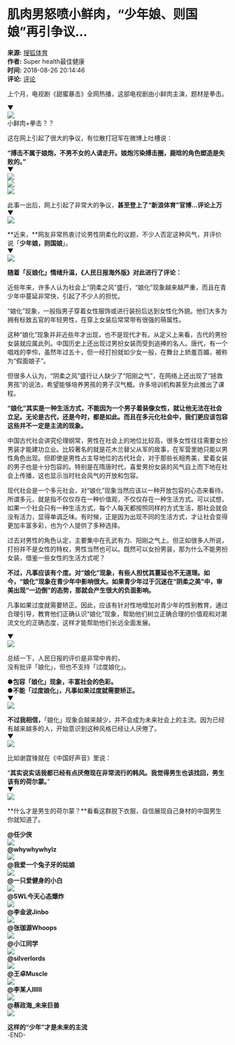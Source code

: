 # 肌肉男怒喷小鲜肉，“少年娘、则国娘”再引争议...

**来源:** [搜狐体育](https://sports.sohu.com/20180826/n547552440.shtml)  
**作者:** Super health最佳健康  
**时间:** 2018-08-26 20:14:46  
**评论:** [评论](https://pinglun.sohu.com/s547552440.html)

上个月，电视剧《甜蜜暴击》全网热播，这部电视剧由小鲜肉主演，题材是拳击。

▼  
![](https://5b0988e595225.cdn.sohucs.com/images/20180826/0db472c573c241c6a7e3a6e81a7a05d8.jpg)  
小鲜肉+拳击？？

这在网上引起了很大的争议，有位散打冠军在微博上吐槽说：

**“搏击不属于娘炮，不男不女的人请走开。娘炮污染搏击圈，鹿晗的角色塑造是失败的。”**  
▼  
![](https://5b0988e595225.cdn.sohucs.com/images/20180826/89e880e9e3cf4a28884016a9711e5ac7.jpg)  
![](https://5b0988e595225.cdn.sohucs.com/images/20180826/9a56d1bf325d449aa379343311202b78.jpg)  
![](https://5b0988e595225.cdn.sohucs.com/images/20180826/def63492af7c499b8f8b41e0980b548b.jpg)  

此事一出后，网上引起了非常大的争议，**甚至登上了“新浪体育”官博...评论上万**  
▼  
![](https://5b0988e595225.cdn.sohucs.com/images/20180826/7e44597bfc8941f48602eeb8677a2a22.jpg)  

**近来，**网友非常热衷讨论男性阴柔化的议题，不少人否定这种风气，并评价说「**少年娘，则国娘**」。  
▼  
![](https://5b0988e595225.cdn.sohucs.com/images/20180826/08dc2536982b4e9c832e392c7495cf73.jpg)  

**随着「反娘化」情绪升温，《人民日报海外版》对此进行了评论：**  

近些年来，许多人认为社会上“阴柔之风”盛行，“娘化”现象越来越严重，而且在青少年中蔓延非常快，引起了不少人的担忧。

“娘化”现象，一般指男子穿着女性服饰或进行装扮后达到女性化外貌。他们大多为拥有标致五官的年轻男性，在穿上女装后常常带有很强的萌属性。

这种“娘化”现象并非近些年才出现，也不是现代才有。从定义上来看，古代的男扮女装就应属此列。中国历史上还出现过男扮女装而受到追捧的名人。唐代，有一个唱戏的李伶，虽然年过五十，但一经打扮就如少女一般，在舞台上娇羞百媚，被称为“假面娘子”。

但很多人认为，“阴柔之风”盛行让人缺少了“阳刚之气”，在网络上还出现了“拯救男孩”的说法，希望能够培养男孩的男子汉气概。许多培训机构甚至为此推出了课程。

**“娘化”其实是一种生活方式，不能因为一个男子着装像女性，就让他无法在社会立足。无论是古代，还是今时，都是如此。而且在多元化社会中，我们更应该包容这些并不一定是主流的现象。**  

中国古代社会讲究伦理纲常，男性在社会上的地位比较高，很多女性往往需要女扮男装才能建功立业。比较著名的就是花木兰替父从军的故事，在军营里她只能以男性角色出现。但即使是男性占主导地位的古代社会，对于那些长相秀美，爱着女装的男子也是十分包容的。特别是在隋唐时代，喜爱男扮女装的风气自上而下地在社会上传播，这也显示当时社会风气的开放和包容。

现代社会是一个多元社会，对“娘化”现象当然应该以一种开放包容的心态来看待。所谓多元，就是指不仅仅存在一种价值观，不仅仅存在一种生活方式。可以试想，如果一个社会只有一种生活方式，每个人每天都按照同样的方式生活，那社会就会没有活力，显得单调乏味。有时候，正是因为出现不同的生活方式，才让社会变得更加丰富多彩，也为个人提供了多种选择。

过去对男性的角色认定，主要集中在孔武有力、阳刚之气上。但正如很多人所说，打扮并不是女性的特权，男性当然也可以。既然可以女扮男装，那为什么不能男扮女装，借鉴一些女性的生活方式呢？

**不过，凡事应该有个度。对“娘化”现象，有些人担忧其蔓延也不无道理。如今，“娘化”现象在青少年中影响很大。如果青少年过于沉迷在“阴柔之美”中，审美出现“一边倒”的态势，那就会产生很大的负面影响。**  
  
凡事如果过度就需要矫正。因此，应该有针对性地增加对青少年的性别教育，通过合理引导，教育他们正确认识“娘化”现象，帮助他们树立正确合理的价值观和对潮流文化的正确态度，这样才能帮助他们长远全面发展。

▼  
![](https://5b0988e595225.cdn.sohucs.com/images/20180826/4161522d15d648ad9f1e74085be88525.jpg)  

总结一下，人民日报的评价是非常中肯的，  
没有批评「娘化」，但也不支持「过度娘化」。  

**●包容「娘化」现象，丰富社会的色彩。  
●不能「过度娘化」，凡事如果过度就需要矫正。**  
▼  
![](https://5b0988e595225.cdn.sohucs.com/images/20180826/afdc8019b80344df94dbe7a82e44be77.jpg)  

**不过我相信，**「娘化」现象会越来越少，并不会成为未来社会上的主流。因为已经有越来越多的人，开始意识到这种风格已经让人厌倦了。  
▼  
![](https://5b0988e595225.cdn.sohucs.com/images/20180826/54302fa7960a47a39e8849e6a9cedf50.jpg)  

比如谢霆锋就在《中国好声音》里说：

“**其实说实话我都已经有点厌倦现在非常流行的韩风。我觉得男生也该找回，男生该有的荷尔蒙。**”  
▼  
![](https://5b0988e595225.cdn.sohucs.com/images/20180826/1a4754f5fc8946bea07b9fb10f335065.jpg)  

**什么才是男生的荷尔蒙？**看看这群脱下衣服，自信展现自己身材的中国男生你就知道了。  

**@任少侠**  
![](https://5b0988e595225.cdn.sohucs.com/images/20180826/f178d40f7bb34928b7f4a613975045fc.jpg)  
**@whywhywhylz**  
![](https://5b0988e595225.cdn.sohucs.com/images/20180826/dc8fbd5e23054fbb999014e0862ff7ce.jpg)  
**@我爱一个兔子牙的姑娘**  
![](https://5b0988e595225.cdn.sohucs.com/images/20180826/8e8ea6eea92b4670aeeb36f52382c80a.jpg)  
**@一只爱健身的小白**  
![](https://5b0988e595225.cdn.sohucs.com/images/20180826/22f6a2c5cbc54394baf0e606b891afa2.jpg)  
**@SWL今天心态爆炸**  
![](https://5b0988e595225.cdn.sohucs.com/images/20180826/449509b01cde4db4a94973f528b3cd3e.jpg)  
**@李金波Jinbo**  
![](https://5b0988e595225.cdn.sohucs.com/images/20180826/21da67d424b64e9a9734c73e4e494072.jpg)  
**@张珈源Whoops**  
![](https://5b0988e595225.cdn.sohucs.com/images/20180826/f42605649caf4d9ab2aef25355b4a55c.jpg)  
**@小江同学**  
![](https://5b0988e595225.cdn.sohucs.com/images/20180826/1230583290524234a7d5252aeeff02aa.jpg)  
**@silverlords**  
![](https://5b0988e595225.cdn.sohucs.com/images/20180826/4a665e3ac1d448b1bac53ab2ddf4e945.jpg)  
**@王卓Muscle**  
![](https://5b0988e595225.cdn.sohucs.com/images/20180826/5f8981e9a7344519a6ee9cb63ef4e4b6.jpg)  
**@李某人llllll**  
![](https://5b0988e595225.cdn.sohucs.com/images/20180826/7fc5601d86ae44dc82d8e128039a3567.jpg)  
**@蔡政海_未来巨兽**  
![](https://5b0988e595225.cdn.sohucs.com/images/20180826/808dd88d692d4f85bb282313f42697c7.jpg)  

**这样的“少年”才是未来的主流**  
-END-  